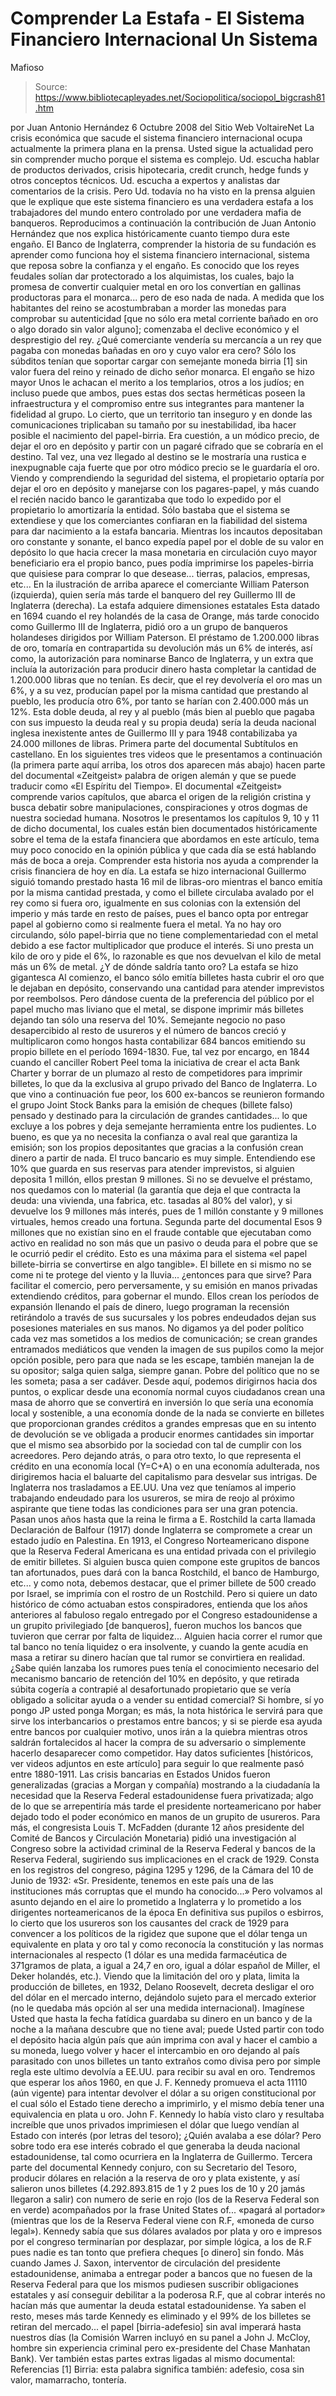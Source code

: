 # Comprender La Estafa - El Sistema Financiero Internacional Un Sistema 
Mafioso

> Source: https://www.bibliotecapleyades.net/Sociopolitica/sociopol_bigcrash81.htm

por Juan Antonio Hernández
6 Octubre 2008
del Sitio Web
VoltaireNet
La crisis económica que sacude el sistema financiero internacional ocupa
actualmente la primera plana en la prensa. Usted sigue la actualidad pero
sin comprender mucho porque el sistema es complejo. Ud. escucha hablar de
productos derivados, crisis hipotecaria, credit crunch, hedge funds y otros
conceptos técnicos.
Ud. escucha a expertos y analistas dar comentarios de la
crisis. Pero Ud. todavía no ha visto en la prensa alguien que le explique
que este sistema financiero es una verdadera estafa a los trabajadores del
mundo entero controlado por une verdadera mafia de banqueros.
Reproducimos a
continuación la contribución de Juan Antonio Hernández que nos explica
históricamente cuanto tiempo dura este engaño.
El Banco de Inglaterra,
comprender la historia de su fundación es aprender
como funciona hoy el sistema
financiero internacional, sistema que reposa sobre la confianza y el engaño.
Es conocido que los reyes feudales solían dar protectorado a los alquimistas,
los cuales, bajo la promesa de convertir cualquier metal en oro los
convertían en gallinas productoras para el monarca... pero de eso nada de
nada.
A medida que los habitantes del reino se acostumbraban a morder las monedas
para comprobar su autenticidad [que no sólo era metal corriente bañado en
oro o algo dorado sin valor alguno]; comenzaba el declive económico y el
desprestigio del rey.
¿Qué comerciante vendería su mercancía a un rey que pagaba con monedas
bañadas en oro y cuyo valor era cero? Sólo los súbditos tenían que soportar
cargar con semejante moneda birria [1] sin valor fuera del reino y reinado
de dicho señor monarca.
El engaño se hizo mayor
Unos le achacan el merito a
los templarios, otros a
los judíos; en incluso
puede que ambos, pues estas dos sectas herméticas poseen la infraestructura
y el compromiso entre sus integrantes para mantener la fidelidad al grupo.
Lo cierto, que un territorio tan inseguro y en donde las comunicaciones
triplicaban su tamaño por su inestabilidad, iba hacer posible el nacimiento
del papel-birria. Era cuestión, a un módico precio, de dejar el oro en
depósito y partir con un pagaré cifrado que se cobraría en el destino. Tal
vez, una vez llegado al destino se le mostraría una rustica e inexpugnable
caja fuerte que por otro módico precio se le guardaría el oro.
Viendo y comprendiendo la seguridad del sistema, el propietario optaría por
dejar el oro en depósito y manejarse con los pagares-papel, y más cuando el
recién nacido banco le garantizaba que todo lo expedido por el propietario
lo amortizaría la entidad.
Sólo bastaba que el sistema se extendiese y que los comerciantes confiaran
en la fiabilidad del sistema para dar nacimiento a la estafa bancaria.
Mientras los incautos depositaban oro constante y sonante, el banco expedía
papel por el doble de su valor en depósito lo que hacia crecer la masa
monetaria en circulación cuyo mayor beneficiario era el propio banco, pues
podía imprimirse los papeles-birria que quisiese para comprar lo que desease...
tierras, palacios, empresas, etc...
En la ilustración de arriba aparece el comerciante William Paterson (izquierda),
quien sería más tarde el banquero del rey Guillermo III de Inglaterra (derecha).
La estafa adquiere dimensiones estatales
Esta datado en 1694 cuando el rey holandés de
la casa de Orange, más tarde
conocido como Guillermo III de Inglaterra, pidió oro a un grupo de banqueros
holandeses dirigidos por William Paterson.
El préstamo de 1.200.000 libras de oro, tomaría en contrapartida su
devolución más un 6% de interés, así como, la autorización para nominarse
Banco de Inglaterra, y un extra que incluía la autorización para producir
dinero hasta completar la cantidad de 1.200.000 libras que no tenían. Es
decir, que el rey devolvería el oro mas un 6%, y a su vez, producían papel
por la misma cantidad que prestando al pueblo, les producía otro 6%, por
tanto se harían con 2.400.000 más un 12%.
Esta doble deuda, al rey y al pueblo (más bien al pueblo que pagaba con sus
impuesto la deuda real y su propia deuda) sería la deuda nacional inglesa
inexistente antes de Guillermo III y para 1948 contabilizaba ya 24.000
millones de libras.
Primera parte del documental
Subtítulos en castellano.
En los siguientes tres videos que le presentamos a continuación (la primera
parte aquí arriba, los otros dos aparecen más abajo) hacen parte del
documental «Zeitgeist» palabra de origen alemán y que se puede traducir como
«El Espíritu del Tiempo».
El documental «Zeitgeist» comprende varios capítulos, que abarca el
origen
de la religión cristina y busca debatir sobre manipulaciones, conspiraciones
y otros dogmas de nuestra sociedad humana.
Nosotros le presentamos los
capítulos 9, 10 y 11 de dicho documental, los cuales están bien documentados
históricamente sobre el tema de la estafa financiera que abordamos en este
artículo, tema muy poco conocido en la opinión pública y que cada día se
está hablando más de boca a oreja.
Comprender esta historia nos ayuda a
comprender la crisis financiera de hoy en día.
La estafa se hizo internacional
Guillermo siguió tomando prestado hasta 16 mil de libras-oro mientras el
banco emitía por la misma cantidad prestada, y como el billete circulaba
avalado por el rey como si fuera oro, igualmente en sus colonias con la
extensión del imperio y más tarde en resto de países, pues el banco opta por
entregar papel al gobierno como si realmente fuera el metal.
Ya no hay oro circulando, sólo papel-birria que no tiene complementariedad
con el metal debido a ese factor multiplicador que produce el interés. Si
uno presta un kilo de oro y pide el 6%, lo razonable es que nos devuelvan el
kilo de metal más un 6% de metal.
¿Y de dónde saldría tanto oro?
La estafa se hizo gigantesca
Al comienzo, el banco sólo emitía billetes hasta cubrir el oro que le
dejaban en depósito, conservando una cantidad para atender imprevistos por
reembolsos.
Pero dándose cuenta de la preferencia del público por el papel
mucho mas liviano que el metal, se dispone imprimir más billetes dejando tan
sólo una reserva del 10%.
Semejante negocio no paso desapercibido al resto de usureros y el número de
bancos creció y multiplicaron como hongos hasta contabilizar 684 bancos
emitiendo su propio billete en el período 1694-1830.
Fue, tal vez por encargo, en 1844 cuando el canciller Robert Peel toma la
iniciativa de crear el
acta Bank Charter y borrar de un plumazo al resto de
competidores para imprimir billetes, lo que da la exclusiva al grupo privado
del Banco de Inglaterra.
Lo que vino a continuación fue peor, los 600 ex-bancos se reunieron formando
el grupo Joint Stock Banks para la emisión de cheques (billete falso)
pensado y destinado para la circulación de grandes cantidades... lo que
excluye a los pobres y deja semejante herramienta entre los pudientes.
Lo bueno, es que ya no necesita la confianza o aval real que garantiza la
emisión; son los propios depositantes que gracias a la confusión crean
dinero a partir de nada.
El truco bancario es muy simple. Entendiendo ese 10% que guarda en sus
reservas para atender imprevistos, si alguien deposita 1 millón, ellos
prestan 9 millones.
Si no se devuelve el préstamo, nos quedamos con lo
material (la garantía que deja el que contracta la deuda:
una vivienda, una
fabrica, etc. tasadas al 80% del valor), y si devuelve los 9 millones más
interés, pues de 1 millón constante y 9 millones virtuales, hemos creado una
fortuna.
Segunda parte del
documental
Esos 9 millones que no existían sino en el fraude contable que ejecutaban
como activo en realidad no son más que un pasivo o deuda para el pobre que
se le ocurrió pedir el crédito.
Esto es una máxima para el sistema «el papel
billete-birria se convertirse en algo tangible».
El billete en si mismo no se come ni te protege del viento y la lluvia... ¿entonces
para que sirve? Para facilitar el comercio, pero perversamente, y su emisión
en manos privadas extendiendo créditos, para gobernar el mundo.
Ellos crean los períodos de expansión llenando el país de dinero, luego
programan la recensión retirándolo a través de sus sucursales y los pobres
endeudados dejan sus posesiones materiales en sus manos. No digamos ya del
poder político cada vez mas sometidos a los medios de comunicación; se crean
grandes entramados mediáticos que venden la imagen de sus pupilos como la
mejor opción posible, pero para que nada se les escape, también manejan la
de su opositor; salga quien salga, siempre ganan.
Pobre del político que no
se les someta; pasa a ser cadáver.
Desde aquí, podemos dirigirnos hacia dos puntos, o explicar desde una
economía normal cuyos ciudadanos crean una masa de ahorro que se convertirá
en inversión lo que sería una economía local y sostenible, a una economía
donde de la nada se convierte en billetes que proporcionan grandes créditos
a grandes empresas que en su intento de devolución se ve obligada a producir
enormes cantidades sin importar que el mismo sea absorbido por la sociedad
con tal de cumplir con los acreedores.
Pero dejando atrás, o para otro texto, lo que representa el crédito en una
economía local (Y=C+A) o en una economía adulterada, nos dirigiremos hacia
el baluarte del capitalismo para desvelar sus intrigas.
De Inglaterra nos trasladamos a
EE.UU.
Una vez que teníamos al imperio trabajando endeudado para los usureros, se
mira de reojo al próximo aspirante que tiene todas las condiciones para ser
una gran potencia. Pasan unos años hasta que la reina le firma a E.
Rostchild la carta llamada
Declaración de Balfour (1917) donde Inglaterra se
compromete a crear un estado judío en Palestina.
En 1913, el Congreso Norteamericano dispone que la
Reserva Federal Americana
es una entidad privada con el privilegio de emitir billetes.
Si alguien
busca quien compone este grupitos de bancos tan afortunados, pues dará con
la banca Rostchild, el banco de Hamburgo, etc... y como nota, debemos
destacar, que el primer billete de 500 creado por Israel, se imprimía con el
rostro de un
Rostchild.
Pero si quiere un dato histórico de cómo actuaban
estos conspiradores, entienda que los años anteriores al fabuloso regalo
entregado por el Congreso estadounidense a un grupito privilegiado [de
banqueros], fueron muchos los bancos que tuvieron que cerrar por falta de
liquidez...
Alguien hacia correr el rumor que tal banco no tenía liquidez o era
insolvente, y cuando la gente acudía en masa a retirar su dinero hacían que
tal rumor se convirtiera en realidad.
¿Sabe quién lanzaba los rumores pues tenía el conocimiento necesario del
mecanismo bancario de retención del 10% en depósito, y que retirada súbita
cogería a contrapié al desafortunado propietario que se vería obligado a
solicitar ayuda o a vender su entidad comercial?
Si hombre, sí yo pongo JP
usted ponga Morgan; es más, la nota histórica le
servirá para que sirve los interbancarios o prestamos entre bancos; y si se
pierde esa ayuda entre bancos por cualquier motivo, unos irán a la quiebra
mientras otros saldrán fortalecidos al hacer la compra de su adversario o
simplemente hacerlo desaparecer como competidor.
Hay datos suficientes [históricos, ver videos adjuntos en este artículo]
para seguir lo que realmente pasó entre 1880-1911. Las crisis bancarias en
Estados Unidos fueron generalizadas (gracias a Morgan y compañía) mostrando
a la ciudadanía la necesidad que la Reserva Federal estadounidense fuera
privatizada; algo de lo que se arrepentiría más tarde el presidente
norteamericano por haber dejado todo el poder económico en manos de un
grupito de usureros.
Para más, el congresista Louis T. McFadden (durante 12 años presidente del
Comité de Bancos y Circulación Monetaria) pidió una investigación al
Congreso sobre la actividad criminal de la Reserva Federal y bancos de la
Reserva Federal, sugiriendo sus implicaciones en el crack de 1929.
Consta en los registros del congreso, página 1295 y 1296, de la Cámara del
10 de Junio de 1932:
«Sr. Presidente, tenemos en este país una de las
instituciones más corruptas que el mundo ha conocido...»
Pero volvamos al asunto dejando en el aire lo prometido a Inglaterra y lo
prometido a los dirigentes norteamericanos de la época
En definitiva sus
pupilos o esbirros, lo cierto que los usureros son los causantes del crack
de 1929 para convencer a los políticos de la rigidez que supone que el dólar
tenga un equivalente en plata y oro tal y como reconocía la constitución y
las normas internacionales al respecto (1 dólar es una medida farmacéutica
de 371gramos de plata, a igual a 24,7 en oro, igual a dólar español de Miller, el Deker holandés, etc.).
Viendo que la limitación del oro y plata, limita la producción de billetes,
en 1932, Delano Roosevelt, decreta desligar el oro del dólar en el mercado
interno, dejándolo sujeto para el mercado exterior (no le quedaba más opción
al ser una medida internacional).
Imagínese Usted que hasta la fecha fatídica guardaba su dinero en un banco y
de la noche a la mañana descubre que no tiene aval; puede Usted partir con
todo el depósito hacia algún país que aún imprima con aval y hacer el cambio
a su moneda, luego volver y hacer el intercambio en oro dejando al país
parasitado con unos billetes un tanto extraños como divisa pero por simple
regla este ultimo devolvía a EE.UU. para recibir su aval en oro.
Tendremos que esperar los años 1960, en que J. F. Kennedy promueva el
acta
11110 (aún vigente) para intentar devolver el dólar a su origen
constitucional por el cual sólo el Estado tiene derecho a imprimirlo, y el
mismo debía tener una equivalencia en plata u oro.
John F. Kennedy lo había visto claro y resultaba increíble que unos privados
imprimiesen el dólar que luego vendían al Estado con interés (por letras del
tesoro); ¿Quién avalaba a ese dólar?
Pero sobre todo era ese interés cobrado
el que generaba la deuda nacional estadounidense, tal como ocurriera en la
Inglaterra de Guillermo.
Tercera parte del documental
Kennedy conjuro, con su Secretario del Tesoro, producir dólares en relación
a la reserva de oro y plata existente, y así salieron unos billetes
(4.292.893.815 de 1 y 2 pues los de 10 y 20 jamás llegaron a salir) con
numero de serie en rojo (los de la Reserva Federal son en verde) acompañados
por la frase United States of... «pagará al portador» (mientras que los de la
Reserva Federal viene con R.F, «moneda de curso legal»).
Kennedy sabía que sus dólares avalados por plata y oro e impresos por el
congreso terminarían por desplazar, por simple lógica, a los de R.F pues
nadie es tan tonto que prefiera cheques [o dinero] sin fondo.
Más cuando
James J. Saxon, interventor de circulación del presidente estadounidense,
animaba a entregar poder a bancos que no fuesen de la
Reserva Federal para
que los mismos pudiesen suscribir obligaciones estatales y así conseguir
debilitar a la poderosa R.F, que al cobrar interés no hacían más que
aumentar la deuda estatal estadounidense.
Ya saben el resto, meses más tarde Kennedy es eliminado y el 99% de los
billetes se retiran del mercado... el papel [birria-adefesio]
sin aval
imperará hasta nuestros días (la Comisión Warren incluyó en su panel a
John
J. McCloy, hombre sin experiencia criminal pero ex-presidente del Chase
Manhatan Bank).
Ver también estas partes extras ligadas al mismo documental:
Referencias
[1] Birria: esta palabra significa también: adefesio, cosa sin valor,
mamarracho, tontería.
